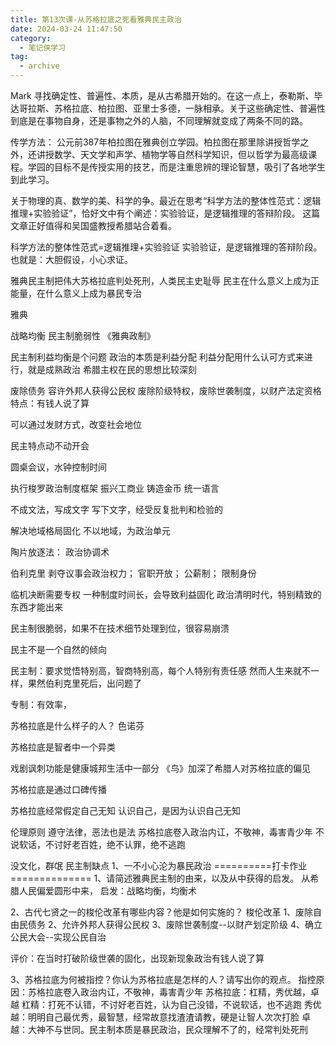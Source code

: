 ```yaml
---
title: 第13次课-从苏格拉底之死看雅典民主政治
date: 2024-03-24 11:47:50
category:
  - 笔记侠学习
tag:
  - archive
---
```


Mark
寻找确定性、普遍性、本质，是从古希腊开始的。在这一点上，泰勒斯、毕达哥拉斯、苏格拉底、柏拉图、亚里士多德，一脉相承。关于这些确定性、普遍性到底是在事物自身，还是事物之外的人脑，不同理解就变成了两条不同的路。

传学方法：
公元前387年柏拉图在雅典创立学园。柏拉图在那里除讲授哲学之外，还讲授数学、天文学和声学、植物学等自然科学知识，但以哲学为最高级课程。学园的目标不是传授实用的技艺，而是注重思辨的理论智慧，吸引了各地学生到此学习。

关于物理的真、数学的美、科学的争。最近在思考“科学方法的整体性范式：逻辑推理+实验验证”，恰好文中有个阐述：实验验证，是逻辑推理的答辩阶段。
这篇文章正好值得和吴国盛教授希腊站合着看。

科学方法的整体性范式=逻辑推理+实验验证
实验验证，是逻辑推理的答辩阶段。
也就是：大胆假设，小心求证。


雅典民主制把伟大苏格拉底判处死刑，人类民主史耻辱
民主在什么意义上成为正能量，在什么意义上成为暴民专治

雅典

战略均衡
民主制脆弱性
《雅典政制》

民主制利益均衡是个问题
政治的本质是利益分配
利益分配用什么认可方式来进行，就是成熟政治
希腊主权在民的思想比较深刻


废除债务
容许外邦人获得公民权
废除阶级特权，废除世袭制度，以财产法定资格
特点：有钱人说了算

可以通过发财方式，改变社会地位

民主特点动不动开会

圆桌会议，水钟控制时间

执行梭罗政治制度框架
振兴工商业
铸造金币
统一语言

不成文法，写成文字
写下文字，经受反复批判和检验的


解决地域格局固化
不以地域，为政治单元

陶片放逐法：
政治协调术

伯利克里
剥夺议事会政治权力；
官职开放；
公薪制；
限制身份


临机决断需要专权
一种制度时间长，会导致利益固化
政治清明时代，特别精致的东西才能出来

民主制很脆弱，如果不在技术细节处理到位，很容易崩溃

民主不是一个自然的倾向

民主制：要求觉悟特别高，智商特别高，每个人特别有责任感
然而人生来就不一样，果然伯利克里死后，出问题了

专制：有效率，

苏格拉底是什么样子的人？
色诺芬

苏格拉底是智者中一个异类

戏剧讽刺功能是健康城邦生活中一部分
《鸟》加深了希腊人对苏格拉底的偏见

苏格拉底是通过口碑传播

苏格拉底经常假定自己无知
认识自己，是因为认识自己无知

伦理原则
遵守法律，恶法也是法
苏格拉底卷入政治内讧，不敬神，毒害青少年
不说软话，不讨好老百姓，绝不认罪，绝不逃跑



没文化，群氓
民主制缺点
1、一不小心沦为暴民政治
==========打卡作业==============
1、请简述雅典民主制的由来，以及从中获得的启发。
从希腊人民偏爱圆形中来，
启发：战略均衡，均衡术

2、古代七贤之一的梭伦改革有哪些内容？他是如何实施的？
梭伦改革
1、废除自由民债务
2、允许外邦人获得公民权
3、废除世袭制度--以财产划定阶级
4、确立公民大会--实现公民自治

评价：在当时打破阶级世袭的固化，出现新现象政治有钱人说了算

3、苏格拉底为何被指控？你认为苏格拉底是怎样的人？请写出你的观点。
指控原因：苏格拉底卷入政治内讧，不敬神，毒害青少年
苏格拉底：杠精，秀优越，卓越
杠精：打死不认错，不讨好老百姓，认为自己没错，不说软话，也不逃跑
秀优越：明明自己最优秀，最智慧，经常故意找渣渣请教，硬是让智人次次打脸
卓越：大神不与世同。民主制本质是暴民政治，民众理解不了的，经常判处死刑

